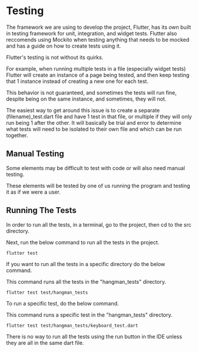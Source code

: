 # Testing

The framework we are using to develop the project, Flutter, has its own built in testing framework for unit, integration, and widget tests. Flutter also reccomends using Mockito when testing anything that needs to be mocked and has a guide on how to create tests using it.

Flutter's testing is not without its quirks.

For example, when running multiple tests in a file (especially widget tests) Flutter will create an instance of a page being tested, and then keep testing that 1 instance instead of creating a new one for each test.

This behavior is not guaranteed, and sometimes the tests will run fine, despite being on the same instance, and sometimes, they will not.

The easiest way to get around this issue is to create a separate (filename)_test.dart file and have 1 test in that file, or multiple if they will only run being 1 after the other. It will basically be trial and error to determine what tests will need to be isolated to their own file and which can be run together.

## Manual Testing

Some elements may be difficult to test with code or will also need manual testing.

These elements will be tested by one of us running the program and testing it as if we were a user.


## Running The Tests

In order to run all the tests, in a terminal, go to the project, then cd to the src directory.

Next, run the below command to run all the tests in the project.

    flutter test


If you want to run all the tests in a specific directory do the below command.

This command runs all the tests in the "hangman_tests" directory.

    flutter test test/hangman_tests


To run a specific test, do the below command.

This command runs a specific test in the "hangman_tests" directory.

    flutter test test/hangman_tests/keyboard_test.dart


There is no way to run all the tests using the run button in the IDE unless they are all in the same dart file.

